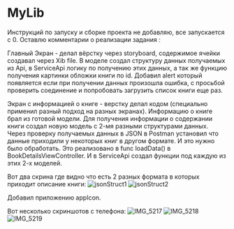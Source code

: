 # MyLib
Инструкций по запуску и сборке проекта не добавляю, все запускается с 0.  Оставлю комментарии о реализации задания : 

Главный Экран - делал вёрстку через storyboard, содержимое ячейки создавал через Xib file. 
В моделе создал структуру данных получаемых из Api, в ServiceApi логику по получению этих данных, а так же функцию получения картинки обложки книги по id. Добавил alert который появляется если при получении данных произошла ошибка, с просьбой проверить соединение и попробовать загрузить список книги еще раз.

Экран с информацией о книге - верстку делал кодом (специально применил разный подход на разных экранах). Информацию о книге брал из готовой модели. Для получения информации о содержании книги создал новую модель с 2-мя разными структурами данных. Через проверку получаемых данных в JSON в Postman установил что данные приходили у некоторых книг в другом формате. И это нужно было обработать. Это реализовано в func loadData() в BookDetailsViewController. И в ServiceApi создал функции под каждую из этих 2-х моделей.

Вот два скрина где видно что есть 2 разных формата в которых приходит описание книги:
![jsonStruct1](https://user-images.githubusercontent.com/120573218/232883607-722f0ff9-06d0-4c35-83de-1bacded1e2b7.jpg)
![jsonStruct2](https://user-images.githubusercontent.com/120573218/232883987-0f1171cf-7608-476b-9269-0c98a8e2e1ec.jpg)


Добавил приложению appIcon.

Вот несколько скриншотов с телефона:
![IMG_5217](https://user-images.githubusercontent.com/120573218/232885891-006f0ce6-74ab-4c37-86e7-f17a8f910dff.jpeg)
![IMG_5218](https://user-images.githubusercontent.com/120573218/232885915-8ad17db6-deef-4f07-9a52-792d4cb14730.jpeg)
![IMG_5219](https://user-images.githubusercontent.com/120573218/232885931-3bfc7be3-a73a-4592-a4e7-cf5e3f09f0f7.jpeg)
